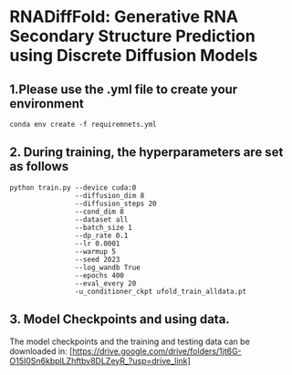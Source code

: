 # RNADiffFold: Generative RNA Secondary Structure Prediction using Discrete Diffusion Models

## 1.Please use the .yml file to create your environment
```
conda env create -f requiremnets.yml
```

## 2. During training, the hyperparameters are set as follows

```
python train.py --device cuda:0
                --diffusion_dim 8
                --diffusion_steps 20
                --cond_dim 8
                --dataset all
                --batch_size 1
                --dp_rate 0.1
                --lr 0.0001
                --warmup 5
                --seed 2023
                --log_wandb True
                --epochs 400
                --eval_every 20
                -u_conditioner_ckpt ufold_train_alldata.pt
```
## 3. Model  Checkpoints and using data.
The model checkpoints and the training and testing data can be downloaded in: [https://drive.google.com/drive/folders/1jt6G-O15I0Sn6kbplLZhftbv8DLZeyR_?usp=drive_link]
